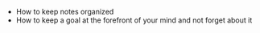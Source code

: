- How to keep notes organized 
- How to keep a goal at the forefront of your mind and not forget about it
